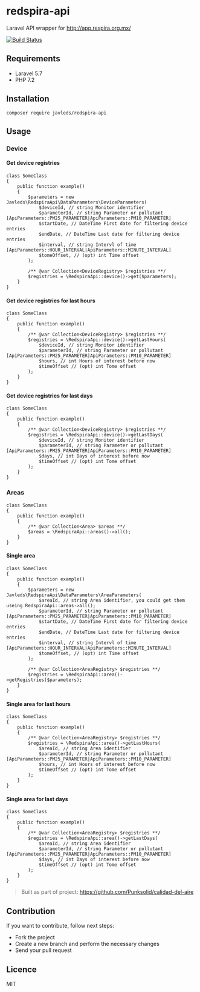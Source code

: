 # redspira-api

Laravel API wrapper for http://app.respira.org.mx/

[![Build Status](https://travis-ci.com/javleds/redspira-api.svg?branch=master)](https://travis-ci.com/javleds/redspira-api)

## Requirements
- Laravel 5.7
- PHP 7.2

## Installation

```
composer require javleds/redspira-api
```

## Usage

### Device

#### Get device registries
```
class SomeClass
{
    public function example()
    {
        $parameters = new Javleds\RedspiraApi\DataParameters\DeviceParameters(
            $deviceId, // string Monitor identifier       
            $parameterId, // string Parameter or pollutant [ApiParameters::PM25_PARAMETER|ApiParameters::PM10_PARAMETER]
            $startDate, // DateTime First date for filtering device entries       
            $endDate, // DateTime Last date for filtering device entries      
            $interval, // string Intervl of time [ApiParameters::HOUR_INTERVAL|ApiParameters::MINUTE_INTERVAL]      
            $tomeOffset, // (opt) int Time offset       
        );        
        
        /** @var Collection<DeviceRegistry> $registries **/
        $registries = \RedspiraApi::device()->get($parameters);        
    }
}
```

#### Get device registries for last hours
```
class SomeClass
{
    public function example()
    {
        /** @var Collection<DeviceRegistry> $registries **/
        $registries = \RedspiraApi::device()->getLastHours(
            $deviceId, // string Monitor identifier
            $parameterId, // string Parameter or pollutant [ApiParameters::PM25_PARAMETER|ApiParameters::PM10_PARAMETER]
            $hours, // int Hours of interest before now
            $timeOffset // (opt) int Tome offset
        );        
    }
}
```

#### Get device registries for last days
```
class SomeClass
{
    public function example()
    {
        /** @var Collection<DeviceRegistry> $registries **/
        $registries = \RedspiraApi::device()->getLastDays(
            $deviceId, // string Monitor identifier
            $parameterId, // string Parameter or pollutant [ApiParameters::PM25_PARAMETER|ApiParameters::PM10_PARAMETER]
            $days, // int Days of interest before now
            $timeOffset // (opt) int Tome offset
        );        
    }
}
```

### Areas

```
class SomeClass
{
    public function example()
    {
        /** @var Collection<Area> $areas **/
        $areas = \RedspiraApi::areas()->all();        
    }
}
```

#### Single area

```
class SomeClass
{
    public function example()
    {
        $parameters = new Javleds\RedspiraApi\DataParameters\AreaParameters(
            $areaId, // string Area identifier, you could get them useing RedspiraApi::areas->all();       
            $parameterId, // string Parameter or pollutant [ApiParameters::PM25_PARAMETER|ApiParameters::PM10_PARAMETER]
            $startDate, // DateTime First date for filtering device entries       
            $endDate, // DateTime Last date for filtering device entries      
            $interval, // string Intervl of time [ApiParameters::HOUR_INTERVAL|ApiParameters::MINUTE_INTERVAL]      
            $tomeOffset, // (opt) int Time offset       
        );        
        
        /** @var Collection<AreaRegistry> $registries **/
        $registries = \RedspiraApi::area()->getRegistries($parameters);        
    }
}
```

#### Single area for last hours

```
class SomeClass
{
    public function example()
    {
        /** @var Collection<AreaRegistry> $registries **/
        $registries = \RedspiraApi::area()->getLastHours(
            $areaId, // string Area identifier
            $parameterId, // string Parameter or pollutant [ApiParameters::PM25_PARAMETER|ApiParameters::PM10_PARAMETER]
            $hours, // int Hours of interest before now
            $timeOffset // (opt) int Tome offset
        );        
    }
}
```

#### Single area for last days

```
class SomeClass
{
    public function example()
    {
        /** @var Collection<AreaRegistry> $registries **/
        $registries = \RedspiraApi::area()->getLastDays(
            $areaId, // string Area identifier
            $parameterId, // string Parameter or pollutant [ApiParameters::PM25_PARAMETER|ApiParameters::PM10_PARAMETER]
            $days, // int Days of interest before now
            $timeOffset // (opt) int Tome offset
        );        
    }
}
```

> Built as part of project: https://github.com/Punksolid/calidad-del-aire

## Contribution

If you want to contribute, follow next steps:
- Fork the project
- Create a new branch and perform the necessary changes
- Send your pull request 

## Licence

MIT